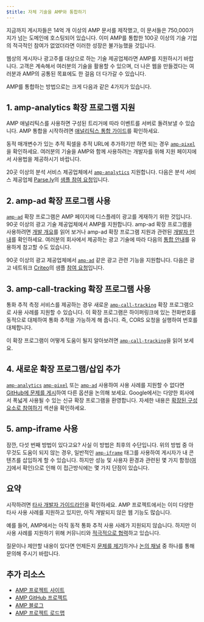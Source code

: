 ```yaml
---
$title: 자체 기술을 AMP와 통합하기
---
```


지금까지 게시자들은 14억 개 이상의 AMP 문서를 제작했고, 이 문서들은 750,000가지가 넘는 도메인에 호스팅되어 있습니다. 이미 AMP를 통합한 100곳 이상의 기술 기업의 적극적인 참여가 없었더라면 이러한 성장은 불가능했을 것입니다.

웹상의 게시자나 광고주를 대상으로 하는 기술 제공업체라면 AMP를 지원하시기 바랍니다. 고객은 계속해서 여러분의 기술을 활용할 수 있으며, 더 나은 웹을 만들겠다는 여러분과 AMP의 공통된 목표에도 한 걸음 더 다가갈 수 있습니다.

AMP를 통합하는 방법으로는 크게 다음과 같은 4가지가 있습니다.

## 1. amp-analytics 확장 프로그램 지원
AMP 애널리틱스를 사용하면 구성된 트리거에 따라 이벤트를 서버로 돌려보낼 수 있습니다. AMP 통합을 시작하려면 [애널리틱스 통합 가이드](../../../guides-and-tutorials/optimize-measure/configure-analytics/index.md)를 확인하세요.

동적 매개변수가 있는 추적 픽셀을 추적 URL에 추가하기만 하면 되는 경우 [`amp-pixel`](../../../components/reference/amp-pixel.md)을 확인하세요. 여러분의 기술을 AMP와 함께 사용하려는 개발자를 위해 지원 페이지에서 사용법을 제공하시기 바랍니다.

20곳 이상의 분석 서비스 제공업체에서 [`amp-analytics`](../../../components/reference/amp-analytics.md)  지원합니다. 다음은 분석 서비스 제공업체 [Parse.ly](https://www.parsely.com/help/integration/google-amp/)의 [샘플 참여 요청](https://github.com/ampproject/amphtml/pull/1595)입니다.

## 2. amp-ad 확장 프로그램 사용

[`amp-ad`](../../../components/reference/amp-ad.md) 확장 프로그램은 AMP 페이지에 디스플레이 광고를 게재하기 위한 것입니다. 90곳 이상의 광고 기술 제공업체에서 AMP를 지원합니다.  amp-ad 확장 프로그램을 사용하려면 [개발 개요](https://github.com/ampproject/amphtml/tree/master/ads#overview)를 읽어 보거나 amp-ad 확장 프로그램 지원과 관련된 [개발자 안내](https://github.com/ampproject/amphtml/tree/master/ads#developer-guidelines-for-a-pull-request)를 확인하세요. 여러분의 회사에서 제공하는 광고 기술에 따라 다음의 [통합 안내](ad-integration-guide.md)를 유용하게 참고할 수도 있습니다.

90곳 이상의 광고 제공업체에서 [`amp-ad`](../../../components/reference/amp-ad.md)  같은 광고 관련 기능을 지원합니다. 다음은 광고 네트워크 [Criteo](https://github.com/ampproject/amphtml/blob/main/ads/criteo.md)의 샘플 [참여 요청](https://github.com/ampproject/amphtml/pull/2299)입니다.

## 3. amp-call-tracking 확장 프로그램 사용

통화 추적 측정 서비스를 제공하는 경우 새로운 [`amp-call-tracking`](../../../components/reference/amp-call-tracking.md) 확장 프로그램으로 사용 사례를 지원할 수 있습니다. 이 확장 프로그램은 하이퍼링크에 있는 전화번호를 동적으로 대체하여 통화 추적을 가능하게 해 줍니다. 즉, CORS 요청을 실행하여 번호를 대체합니다.

이 확장 프로그램이 어떻게 도움이 될지 알아보려면 [`amp-call-tracking`](../../../components/reference/amp-call-tracking.md)을 읽어 보세요.

## 4. 새로운 확장 프로그램/삽입 추가

[`amp-analytics`](../../../components/reference/amp-analytics.md)  [`amp-pixel`](../../../components/reference/amp-pixel.md) 또는 [`amp-ad`](../../../components/reference/amp-ad.md)  사용하여 사용 사례를 지원할 수 없다면 [GitHub에 문제를 게시](https://github.com/ampproject/amphtml/issues/new)하여 다른 옵션을 논의해 보세요. Google에서는 다양한 회사에서 폭넓게 사용될 수 있는 신규 확장 프로그램을 환영합니다. 자세한 내용은 [확장된 구성요소로 참여하기](https://github.com/ampproject/amphtml/blob/main/CONTRIBUTING.md#contributing-extended-components) 섹션을 확인하세요.

## 5. amp-iframe 사용

잠깐, 다섯 번째 방법이 있다고요? 사실 이 방법은 최후의 수단입니다. 위의 방법 중 아무것도 도움이 되지 않는 경우, 일반적인 [`amp-iframe`](../../../components/reference/amp-iframe.md) 태그를 사용하여 게시자가 내 콘텐츠를 삽입하게 할 수 있습니다. 하지만 성능 및 사용자 환경과 관련된 몇 가지 함정([여기](../../../components/reference/amp-iframe.md#guideline:-prefer-specific-amp-components-to-amp-iframe)에서 확인)으로 인해 이 접근방식에는 몇 가지 단점이 있습니다.

## 요약

시작하려면 [타사 개발자 가이드라인](https://github.com/ampproject/amphtml/blob/main/3p/README.md)을 확인하세요. AMP 프로젝트에서는 이미 다양한 타사 사용 사례를 지원하고 있지만, 아직 개발되지 않은 웹 기능도 많습니다.

예를 들어, AMP에서는 아직 동적 통화 추적 사용 사례가 지원되지 않습니다. 하지만 이 사용 사례를 지원하기 위해 커뮤니티와 [적극적으로 협력](https://github.com/ampproject/amphtml/issues/5276)하고 있습니다.

질문이나 제안할 내용이 있다면 언제든지 [문제를 제기](https://github.com/ampproject/amphtml/blob/main/CONTRIBUTING.md#filing-issues)하거나 [논의 채널](https://github.com/ampproject/amphtml/blob/main/CONTRIBUTING.md#discussion-channels) 중 하나를 통해 문의해 주시기 바랍니다.

## 추가 리소스

- [AMP 프로젝트 사이트](https://amp.dev/ko/)
- [AMP GitHub 프로젝트](https://github.com/ampproject/amphtml)
- [AMP 블로그](https://amphtml.wordpress.com/)
- [AMP 프로젝트 로드맵](/content/amp-dev/community/roadmap.html)

